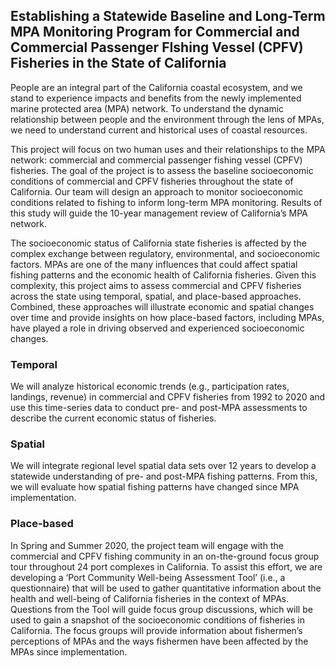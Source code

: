 ## Establishing a Statewide Baseline and Long-Term MPA Monitoring Program for Commercial and Commercial Passenger FIshing Vessel (CPFV) Fisheries in the State of California

People are an integral part of the California coastal ecosystem, and we stand to experience impacts and benefits from the newly implemented marine protected area (MPA) network. To understand the dynamic relationship between people and the environment through the lens of MPAs, we need to understand current and historical uses of coastal resources.

This project will focus on two human uses and their relationships to the MPA network: commercial and commercial passenger fishing vessel (CPFV) fisheries. The goal of the project is to assess the baseline socioeconomic conditions of commercial and CPFV fisheries throughout the state of California. Our team will design an approach to monitor socioeconomic conditions related to fishing to inform long-term MPA monitoring. Results of this study will guide the 10-year management review of California’s MPA network.

The socioeconomic status of California state fisheries is affected by the complex exchange between regulatory, environmental, and socioeconomic factors. MPAs are one of the many influences that could affect spatial fishing patterns and the economic health of California fisheries. Given this complexity, this project aims to assess commercial and CPFV fisheries across the state using temporal, spatial, and place-based approaches. Combined, these approaches will illustrate economic and spatial changes over time and provide insights on how place-based factors, including MPAs, have played a role in driving observed and experienced socioeconomic changes.

### Temporal  

We will analyze historical economic trends (e.g., participation rates, landings, revenue) in commercial and CPFV fisheries from 1992 to 2020 and use this time-series data to conduct pre- and post-MPA assessments to describe the current economic status of fisheries.

### Spatial

We will integrate regional level spatial data sets over 12 years to develop a statewide understanding of pre- and post-MPA fishing patterns. From this, we will evaluate how spatial fishing patterns have changed since MPA implementation.

### Place-based

In Spring and Summer 2020, the project team will engage with the commercial and CPFV fishing community in an on-the-ground focus group tour throughout 24 port complexes in California. To assist this effort, we are developing a ‘Port Community Well-being Assessment Tool’ (i.e., a questionnaire) that will be used to gather quantitative information about the health and well-being of California fisheries in the context of MPAs. Questions from the Tool will guide focus group discussions, which will be used to gain a snapshot of the socioeconomic conditions of fisheries in California. The focus groups will provide information about fishermen’s perceptions of MPAs and the ways fishermen have been affected by the MPAs since implementation.
